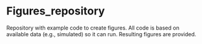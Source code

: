 # Figures_repository
Repository with example code to create figures. All code is based on available data (e.g., simulated) so it can run. Resulting figures are provided. 
